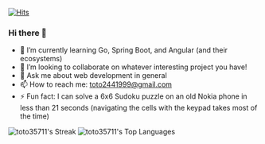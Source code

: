 [![Hits](https://hits.seeyoufarm.com/api/count/incr/badge.svg?url=https%3A%2F%2Fgithub.com%2Ftoto35711%2Fhit-counter&count_bg=%2379C83D&title_bg=%23555555&icon=aiqfome.svg&icon_color=%23FFFFFF&title=viewing&edge_flat=false)](https://hits.seeyoufarm.com)
### Hi there 👋

- 🌱 I’m currently learning Go, Spring Boot, and Angular (and their ecosystems)
- 👯 I’m looking to collaborate on whatever interesting project you have!
- 💬 Ask me about web development in general
- 📫 How to reach me: toto2441999@gmail.com
- ⚡ Fun fact: I can solve a 6x6 Sudoku puzzle on an old Nokia phone in less than 21 seconds (navigating the cells with the keypad takes most of the time)

![toto35711's Streak](https://github-readme-streak-stats.herokuapp.com/?user=toto35711&theme=vue-dark&hide_border=true)
![toto35711's Top Languages](https://github-readme-stats.vercel.app/api/top-langs/?username=toto35711&theme=vue-dark&show_icons=true&hide_border=true&layout=compact)
